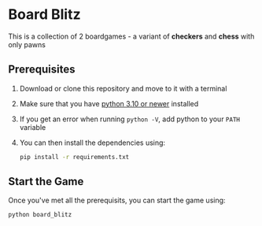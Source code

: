 # **Board Blitz**
This is a collection of 2 boardgames - a variant of **checkers** and **chess** with only pawns

## **Prerequisites**
1. Download or clone this repository and move to it with a terminal

2. Make sure that you have [python 3.10 or newer](https://www.python.org/downloads/) installed

3. If you get an error when running `python -V`, add python to your `PATH` variable

4. You can then install the dependencies using:
    ```bash
    pip install -r requirements.txt
    ```

## **Start the Game**
Once you've met all the prerequisits, you can start the game using:
```bash
python board_blitz
```
